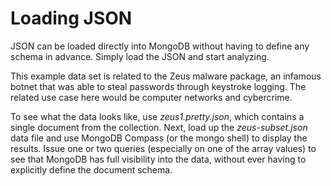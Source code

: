 # Loading JSON

JSON can be loaded directly into MongoDB without having to define any schema in advance. Simply load the JSON and start analyzing.

This example data set is related to the Zeus malware package, an infamous botnet that was able to steal passwords through keystroke logging. The related use case here would be computer networks and cybercrime.

To see what the data looks like, use *zeus1.pretty.json*, which contains a single document from the collection. Next, load up the *zeus-subset.json* data file and use MongoDB Compass (or the mongo shell) to display the results. Issue one or two queries (especially on one of the array values) to see that MongoDB has full visibility into the data, without ever having to explicitly define the document schema. 

